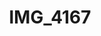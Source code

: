 ---
pid: '124'
layout: photos
title: IMG_4167
filename: IMG_4167.jpg
caption: 
previous_pid: '123'
next_pid: '125'
permalink: "/photos/124.html"
---